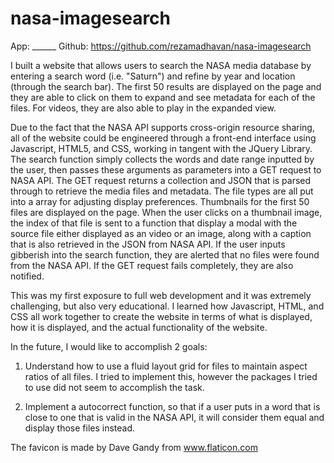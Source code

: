 # nasa-imagesearch


App: ______ Github: https://github.com/rezamadhavan/nasa-imagesearch

I built a website that allows users to search the NASA media database by entering a search word (i.e. "Saturn") and refine by year and location (through the search bar). The first 50 results are displayed on the page and they are able to click on them to expand and see metadata for each of the files. For videos, they are also able to play in the expanded view.

Due to the fact that the NASA API supports cross-origin resource sharing, all of the website could be engineered through a front-end interface using Javascript, HTML5, and CSS, working in tangent with the JQuery Library. The search function simply collects the words and date range inputted by the user, then passes these arguments as parameters into a GET request to NASA API. The GET request returns a collection and JSON that is parsed through to retrieve the media files and metadata. The file types are all put into a array for adjusting display preferences. Thumbnails for the first 50 files are displayed on the page. When the user clicks on a thumbnail image, the index of that file is sent to a function that display a modal with the source file either displayed as an video or an image, along with a caption that is also retrieved in the JSON from NASA API. If the user inputs gibberish into the search function, they are alerted that no files were found from the NASA API. If the GET request fails completely, they are also notified. 

This was my first exposure to full web development and it was extremely challenging, but also very educational. I learned how Javascript, HTML, and CSS all work together to create the website in terms of what is displayed, how it is displayed, and the actual functionality of the website.

In the future, I would like to accomplish 2 goals:

1. Understand how to use a fluid layout grid for files to maintain aspect ratios of all files. I tried to implement this, however the packages I tried to use did not seem to accomplish the task.

2. Implement a autocorrect function, so that if a user puts in a word that is close to one that is valid in the NASA API, it will consider them equal and display those files instead.


The favicon is made by Dave Gandy from www.flaticon.com 
